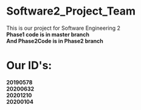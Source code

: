 # Software2_Project_Team
This is our project for Software Engineering 2 
<br><b>Phase1 code is in master branch
<br>And <b>Phase2Code is in Phase2 branch
# Our ID's:
20190578
<br>20200632
<br>20201210
<br>20200104
